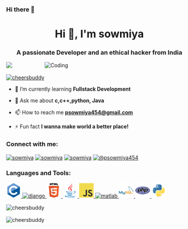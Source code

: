 ### Hi there 👋

<!--
**cheersbuddy/cheersbuddy** is a ✨ _special_ ✨ repository because its `README.md` (this file) appears on your GitHub profile.

Here are some ideas to get you started:

- 🔭 I’m currently working on ...
- 🌱 I’m currently learning ...
- 👯 I’m looking to collaborate on ...
- 🤔 I’m looking for help with ...
- 💬 Ask me about ...
- 📫 How to reach me: ...
- 😄 Pronouns: ...
- ⚡ Fun fact: ...
-->

<h1 align="center">Hi 👋, I'm sowmiya</h1>
<h3 align="center">A passionate Developer and an ethical hacker from India</h3>
<img align="right" alt="Coding" width="400" src="https://in.images.search.yahoo.com/images/view;_ylt=Awrx.HYjf5jHfg8i0q9HAx.;_ylu=c2VjA3NyBHNsawNpbWcEb2lkAzlmMjE2ZjM5YzQ5NmNjMDMyNDJlYjIxZmM0MjRlY2U3BGdwb3MDMzUEaXQDYmluZw--?back=https%3A%2F%2Fin.images.search.yahoo.com%2Fsearch%2Fimages%3Fp%3Danimated%2Bcoding%2Bgif%26type%3DE211IN105G91667%26fr%3Dmcafee%26fr2%3Dpiv-web%26tab%3Dorganic%26ri%3D35&w=220&h=124&imgurl=media.tenor.com%2Fimages%2F02f4df3fd64c28c4fdb3aff0bd2a6815%2Ftenor.gif&rurl=https%3A%2F%2Ftenor.com%2Fview%2Fcoding-hack-hacker-anon-anonymous-gif-14781168&size=1773.5KB&p=animated+coding+gif&oid=9f216f39c496cc03242eb21fc424ece7&fr2=piv-web&fr=mcafee&tt=Coding+Hack+GIF+-+Coding+Hack+Hacker+-+Discover+%26+Share+GIFs&b=0&ni=21&no=35&ts=&tab=organic&sigr=40e9l8EKQ37H&sigb=2hFaWXBIYbvg&sigi=um9nb3f7cFjo&sigt=5aENrVVue0pO&.crumb=nVkrJUHW1Cc&fr=mcafee&fr2=piv-web&type=E211IN105G91667
<p align="left"> <img src="https://in.images.search.yahoo.com/search/images;_ylt=Awrx.nEgLf5j5JoYXrq7HAx.;_ylu=Y29sbwNzZzMEcG9zAzEEdnRpZAMEc2VjA3BpdnM-?p=animated+coding+gif&fr2=piv-web&type=E211IN105G91667&fr=mcafee#id=34&iurl=https%3A%2F%2Fmedia.tenor.com%2Fimages%2F02f4df3fd64c28c4fdb3aff0bd2a6815%2Ftenor.gif">

<p align="left"> <a href="https://github.com/ryo-ma/github-profile-trophy"><img src="https://github-profile-trophy.vercel.app/?username=cheersbuddy" alt="cheersbuddy" /></a> </p>

- 🌱 I’m currently learning **Fullstack Development**

- 💬 Ask me about **c,c++,python, Java**

- 📫 How to reach me **psowmiya454@gmail.com**

- ⚡ Fun fact **I wanna make world a better place!**

<h3 align="left">Connect with me:</h3>
<p align="left">
<a href="https://www.codechef.com/users/tiny_fire_39" target="blank"><img align="center" src="https://raw.githubusercontent.com/rahuldkjain/github-profile-readme-generator/master/src/images/icons/Social/Codechef.svg" alt="sowmiya" height="30" width="40" /></a>
<a href="https://kaggle.com/sowmiya" target="blank"><img align="center" src="https://raw.githubusercontent.com/rahuldkjain/github-profile-readme-generator/master/src/images/icons/Social/kaggle.svg" alt="sowmiya" height="30" width="40" /></a>
<a href="https://www.hackerrank.com/sowmiya" target="blank"><img align="center" src="https://raw.githubusercontent.com/rahuldkjain/github-profile-readme-generator/master/src/images/icons/Social/hackerrank.svg" alt="sowmiya" height="30" width="40" /></a>
<a href="https://www.hackerearth.com/@psowmiya454" target="blank"><img align="center" src="https://raw.githubusercontent.com/rahuldkjain/github-profile-readme-generator/master/src/images/icons/Social/hackerearth.svg" alt="@psowmiya454" height="30" width="40" /></a>
</p>

<h3 align="left">Languages and Tools:</h3>
<p align="left"> <a href="https://www.cprogramming.com/" target="_blank" rel="noreferrer"> <img src="https://raw.githubusercontent.com/devicons/devicon/master/icons/c/c-original.svg" alt="c" width="40" height="40"/> </a> <a href="https://www.djangoproject.com/" target="_blank" rel="noreferrer"> <img src="https://cdn.worldvectorlogo.com/logos/django.svg" alt="django" width="40" height="40"/> </a> <a href="https://www.w3.org/html/" target="_blank" rel="noreferrer"> <img src="https://raw.githubusercontent.com/devicons/devicon/master/icons/html5/html5-original-wordmark.svg" alt="html5" width="40" height="40"/> </a> <a href="https://www.java.com" target="_blank" rel="noreferrer"> <img src="https://raw.githubusercontent.com/devicons/devicon/master/icons/java/java-original.svg" alt="java" width="40" height="40"/> </a> <a href="https://developer.mozilla.org/en-US/docs/Web/JavaScript" target="_blank" rel="noreferrer"> <img src="https://raw.githubusercontent.com/devicons/devicon/master/icons/javascript/javascript-original.svg" alt="javascript" width="40" height="40"/> </a> <a href="https://www.mathworks.com/" target="_blank" rel="noreferrer"> <img src="https://upload.wikimedia.org/wikipedia/commons/2/21/Matlab_Logo.png" alt="matlab" width="40" height="40"/> </a> <a href="https://www.mysql.com/" target="_blank" rel="noreferrer"> <img src="https://raw.githubusercontent.com/devicons/devicon/master/icons/mysql/mysql-original-wordmark.svg" alt="mysql" width="40" height="40"/> </a> <a href="https://www.php.net" target="_blank" rel="noreferrer"> <img src="https://raw.githubusercontent.com/devicons/devicon/master/icons/php/php-original.svg" alt="php" width="40" height="40"/> </a> <a href="https://www.python.org" target="_blank" rel="noreferrer"> <img src="https://raw.githubusercontent.com/devicons/devicon/master/icons/python/python-original.svg" alt="python" width="40" height="40"/> </a> </p>

<p><img align="center" src="https://github-readme-stats.vercel.app/api/top-langs?username=cheersbuddy&show_icons=true&locale=en&layout=compact" alt="cheersbuddy" /></p>

<p><img align="center" src="https://github-readme-streak-stats.herokuapp.com/?user=cheersbuddy&" alt="cheersbuddy" /></p>
